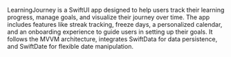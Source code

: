 LearningJourney is a SwiftUI app designed to help users track their learning progress, manage goals, and visualize their journey over time. 
The app includes features like streak tracking, freeze days, a personalized calendar, and an onboarding experience to guide users in setting up their goals. It follows the MVVM architecture, integrates SwiftData for data persistence, and SwiftDate for flexible date manipulation.

